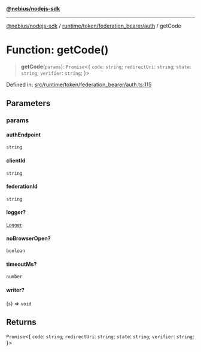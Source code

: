 [**@nebius/nodejs-sdk**](../../../../../README.md)

---

[@nebius/nodejs-sdk](../../../../../README.md) / [runtime/token/federation_bearer/auth](../README.md) / getCode

# Function: getCode()

> **getCode**(`params`): `Promise`\<\{ `code`: `string`; `redirectUri`: `string`; `state`: `string`; `verifier`: `string`; \}\>

Defined in: [src/runtime/token/federation_bearer/auth.ts:115](https://github.com/nebius/nodejs-sdk/blob/a37d220b2851e3bf0d396cb03828d544f584df45/src/runtime/token/federation_bearer/auth.ts#L115)

## Parameters

### params

#### authEndpoint

`string`

#### clientId

`string`

#### federationId

`string`

#### logger?

[`Logger`](../../../../util/logging/classes/Logger.md)

#### noBrowserOpen?

`boolean`

#### timeoutMs?

`number`

#### writer?

(`s`) => `void`

## Returns

`Promise`\<\{ `code`: `string`; `redirectUri`: `string`; `state`: `string`; `verifier`: `string`; \}\>
